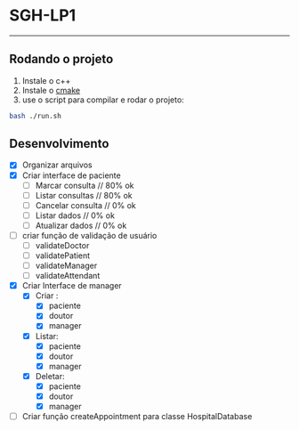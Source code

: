 # SGH-LP1



----------
## Rodando o projeto

1. Instale o c++
2. Instale o [cmake](https://cmake.org/download/)  
3. use o script para compilar e rodar o projeto:

```bash
bash ./run.sh
```

## Desenvolvimento

- [x] Organizar arquivos 
- [x] Criar interface de paciente
    - [ ] Marcar consulta // 80% ok
    - [ ] Listar consultas // 80% ok 
    - [ ] Cancelar consulta // 0% ok 
    - [ ] Listar dados // 0%  ok
    - [ ] Atualizar dados // 0% ok
- [ ] criar função de validação de usuário
    - [ ] validateDoctor 
    - [ ] validatePatient
    - [ ] validateManager
    - [ ] validateAttendant
- [x] Criar Interface de manager 
    - [x] Criar :
        - [x] paciente
        - [x] doutor
        - [x] manager
    - [x] Listar:
        - [x] paciente
        - [x] doutor
        - [x] manager
    - [x] Deletar:
        - [x] paciente
        - [x] doutor
        - [x] manager

- [ ] Criar função createAppointment para classe HospitalDatabase
